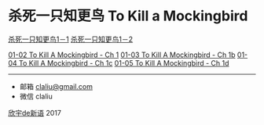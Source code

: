 # 杀死一只知更鸟 To Kill a Mockingbird

[杀死一只知更鸟1－1](http://m.ximalaya.com/62053352/sound/29659209) [杀死一只知更鸟1－2](http://m.ximalaya.com/62053352/sound/29659366)

[01-02 To Kill A Mockingbird - Ch 1](http://m.ximalaya.com/25469081/sound/11363784) [01-03 To Kill A Mockingbird - Ch 1b](http://m.ximalaya.com/25469081/sound/11363785) [01-04 To Kill A Mockingbird - Ch 1c](http://m.ximalaya.com/25469081/sound/11363786) [01-05 To Kill A Mockingbird - Ch 1d](http://m.ximalaya.com/25469081/sound/11363787)

***

* 邮箱 claliu@gmail.com
* 微信 claliu

[欣宇de新语](https://claliu.github.io/) 2017
